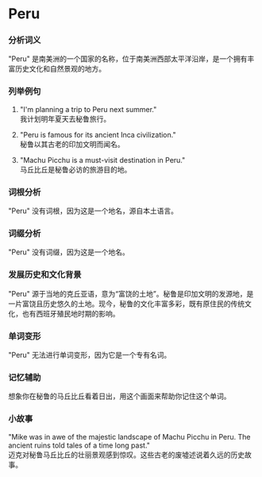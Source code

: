 # Peru

### 分析词义

  

"Peru" 是南美洲的一个国家的名称，位于南美洲西部太平洋沿岸，是一个拥有丰富历史文化和自然景观的地方。

  

### 列举例句

  

1.  "I'm planning a trip to Peru next summer."  
    我计划明年夏天去秘鲁旅行。
    
      
    
2.  "Peru is famous for its ancient Inca civilization."  
    秘鲁以其古老的印加文明而闻名。
    
      
    
3.  "Machu Picchu is a must-visit destination in Peru."  
    马丘比丘是秘鲁必访的旅游目的地。
    
      
    

  

### 词根分析

  

"Peru" 没有词根，因为这是一个地名，源自本土语言。

  

### 词缀分析

  

"Peru" 没有词缀，因为这是一个地名。

  

### 发展历史和文化背景

  

"Peru" 源于当地的克丘亚语，意为“富饶的土地”。秘鲁是印加文明的发源地，是一片富饶且历史悠久的土地。现今，秘鲁的文化丰富多彩，既有原住民的传统文化，也有西班牙殖民地时期的影响。

  

### 单词变形

  

"Peru" 无法进行单词变形，因为它是一个专有名词。

  

### 记忆辅助

  

想象你在秘鲁的马丘比丘看着日出，用这个画面来帮助你记住这个单词。

  

### 小故事

  

"Mike was in awe of the majestic landscape of Machu Picchu in Peru. The ancient ruins told tales of a time long past."  
迈克对秘鲁马丘比丘的壮丽景观感到惊叹。这些古老的废墟述说着久远的历史故事。
